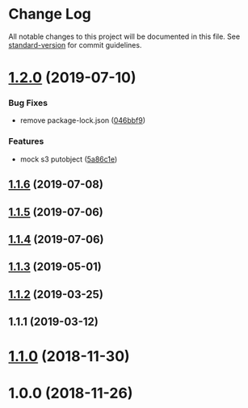 # Change Log

All notable changes to this project will be documented in this file. See [standard-version](https://github.com/conventional-changelog/standard-version) for commit guidelines.

<a name="1.2.0"></a>
# [1.2.0](https://github.com/rcdef/jest-mockies/compare/v1.1.6...v1.2.0) (2019-07-10)


### Bug Fixes

* remove package-lock.json ([046bbf9](https://github.com/rcdef/jest-mockies/commit/046bbf9))


### Features

* mock s3 putobject ([5a86c1e](https://github.com/rcdef/jest-mockies/commit/5a86c1e))



<a name="1.1.6"></a>
## [1.1.6](https://github.com/rcdef/jest-mockies/compare/v1.1.5...v1.1.6) (2019-07-08)



<a name="1.1.5"></a>
## [1.1.5](https://github.com/rcdef/jest-mockies/compare/v1.1.4...v1.1.5) (2019-07-06)



<a name="1.1.4"></a>
## [1.1.4](https://github.com/rcdef/jest-mockies/compare/v1.1.3...v1.1.4) (2019-07-06)



<a name="1.1.3"></a>
## [1.1.3](https://github.com/rcdef/jest-mockies/compare/v1.1.2...v1.1.3) (2019-05-01)



<a name="1.1.2"></a>
## [1.1.2](https://github.com/rcdef/jest-mockies/compare/v1.1.1...v1.1.2) (2019-03-25)



<a name="1.1.1"></a>
## 1.1.1 (2019-03-12)



<a name="1.1.0"></a>
# [1.1.0](https://github.com/rcdef/jest-mockies/compare/v1.0.0...v1.1.0) (2018-11-30)



<a name="1.0.0"></a>
# 1.0.0 (2018-11-26)
